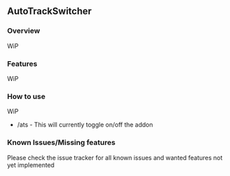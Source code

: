 ## AutoTrackSwitcher
 
### Overview
WiP
 
### Features
WiP

 
### How to use
WiP
- /ats - This will currently toggle on/off the addon

 
### Known Issues/Missing features
Please check the issue tracker for all known issues and wanted features not yet implemented